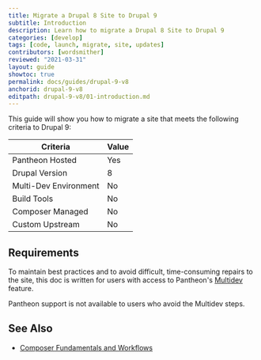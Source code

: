 ```yaml
---
title: Migrate a Drupal 8 Site to Drupal 9
subtitle: Introduction
description: Learn how to migrate a Drupal 8 Site to Drupal 9
categories: [develop]
tags: [code, launch, migrate, site, updates]
contributors: [wordsmither]
reviewed: "2021-03-31"
layout: guide
showtoc: true
permalink: docs/guides/drupal-9-v8
anchorid: drupal-9-v8
editpath: drupal-9-v8/01-introduction.md
---
```


This guide will show you how to migrate a site that meets the following criteria to Drupal 9:

|Criteria|Value
|---|---
|Pantheon Hosted| Yes
|Drupal Version| 8
|Multi-Dev Environment | No
|Build Tools| No
|Composer Managed| No
|Custom Upstream| No

## Requirements

<Alert title="Multidev Required" type="danger">

To maintain best practices and to avoid difficult, time-consuming repairs to the site, this doc is written for users with access to Pantheon's [Multidev](/multidev) feature.

Pantheon support is not available to users who avoid the Multidev steps.

</Alert>

## See Also

- [Composer Fundamentals and Workflows](/guides/composer)
